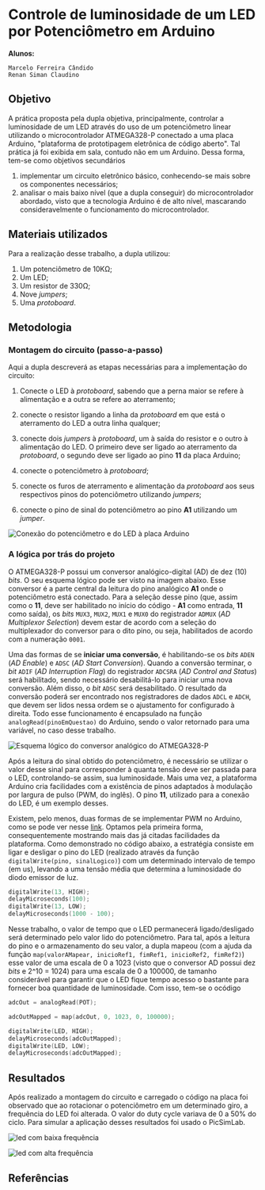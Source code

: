 # Controle de luminosidade de um LED por Potenciômetro em Arduino

**Alunos:** 

    Marcelo Ferreira Cândido
    Renan Siman Claudino

## Objetivo
A prática proposta pela dupla objetiva, principalmente, controlar a luminosidade de um LED
através do uso de um potenciômetro linear utilizando o microcontrolador 
ATMEGA328-P conectado a uma placa Arduino, "plataforma de prototipagem eletrônica de código aberto". 
Tal prática já foi exibida em sala, contudo não em um Arduino. Dessa forma, tem-se como objetivos 
secundários 
1. implementar um circuito eletrônico básico, conhecendo-se mais sobre os componentes necessários; 
1. analisar o mais baixo nível (que a dupla conseguir) do microcontrolador abordado, visto 
    que a tecnologia Arduino é de alto nível, mascarando consideravelmente o funcionamento
    do microcontrolador.

## Materiais utilizados
Para a realização desse trabalho, a dupla utilizou:
1. Um potenciômetro de 10KΩ;
1. Um LED;
1. Um resistor de 330Ω;
1. Nove _jumpers_;
1. Uma _protoboard_.

## Metodologia
### Montagem do circuito (passo-a-passo)
Aqui a dupla descreverá as etapas necessárias para a implementação do circuito:
1. Conecte o LED à _protoboard_, sabendo que a perna maior se refere à alimentação e a outra 
    se refere ao aterramento;
1. conecte o resistor ligando a linha da _protoboard_ em que está o aterramento do LED a outra 
    linha qualquer;
1. conecte dois _jumpers_ à _protoboard_, um à saída do resistor e o outro à alimentação do LED. 
    O primeiro deve ser ligado ao aterramento da _protoboard_, o segundo deve ser ligado ao pino 
    **11** da placa Arduino;

4. conecte o potenciômetro à _protoboard_;
4. conecte os furos de aterramento e alimentação da _protoboard_ aos seus respectivos pinos do 
    potenciômetro utilizando _jumpers_;
4. conecte o pino de sinal do potenciômetro ao pino **A1** utilizando um _jumper_.

![Conexão do potenciômetro e do LED à placa Arduino](images/schematic-proteus.jpg)

### A lógica por trás do projeto
O ATMEGA328-P possui um conversor analógico-digital (AD) de dez (10) _bits_. O seu esquema lógico 
pode ser visto na imagem abaixo. Esse conversor é a parte central da leitura do pino analógico **A1** 
onde o potenciômetro está conectado. Para a seleção desse pino (que, assim como o **11**, deve ser 
habilitado no início do código - **A1** como entrada, **11** como saída), os _bits_ `MUX3`, `MUX2`, `MUX1` e `MUX0` 
do registrador `ADMUX` (_AD Multiplexor Selection_) devem estar de acordo com a seleção do multiplexador 
do conversor para o dito pino, ou seja, habilitados de acordo com a numeração `0001`.

Uma das formas de se **iniciar uma conversão**, é habilitando-se os _bits_ `ADEN` (_AD Enable_) e `ADSC` 
(_AD Start Conversion_). Quando a conversão terminar, o _bit_ `ADIF` (_AD Interruption Flag_) do registrador
`ADCSRA` (_AD Control and Status_) será habilitado, sendo necessário desabilitá-lo para iniciar uma nova 
conversão. Além disso, o _bit_ `ADSC` será desabilitado. O resultado da conversão poderá ser encontrado 
nos registradores de dados `ADCL` e `ADCH`, que devem ser lidos nessa ordem se o ajustamento for 
configurado à direita. Todo esse funcionamento é encapsulado na função `analogRead(pinoEmQuestao)` do 
Arduino, sendo o valor retornado para uma variável, no caso desse trabalho.

![Esquema lógico do conversor analógico do ATMEGA328-P](images/esquema-conversor-ad.png)

Após a leitura do sinal obtido do potenciômetro, é necessário se utilizar o valor desse sinal para 
corresponder à quanta tensão deve ser passada para o LED, controlando-se assim, sua luminosidade. 
Mais uma vez, a plataforma Arduino cria facilidades com a existência de pinos adaptados à modulação 
por largura de pulso (PWM, do inglês). O pino **11**, utilizado para a conexão do LED, é um exemplo desses.

Existem, pelo menos, duas formas de se implementar PWM no Arduino, como se pode ver nesse
[link](https://www.arduino.cc/en/Tutorial/SecretsOfArduinoPWM). Optamos pela primeira forma, 
consequentemente mostrando mais das já citadas facilidades da plataforma. Como demonstrado no código 
abaixo, a estratégia consiste em ligar e desligar o pino do LED (realizado através da função 
`digitalWrite(pino, sinalLogico)`) com um determinado intervalo de tempo (em us), levando a uma tensão 
média que determina a luminosidade do diodo emissor de luz.
```C++
digitalWrite(13, HIGH);
delayMicroseconds(100);
digitalWrite(13, LOW);
delayMicroseconds(1000 - 100);
``` 

Nesse trabalho, o valor de tempo que o LED permanecerá ligado/desligado será determinado pelo valor 
lido do potenciômetro. Para tal, após a leitura do pino e o armazenamento do seu valor, a dupla mapeou 
(com a ajuda da função `map(valorAMapear, inicioRef1, fimRef1, inicioRef2, fimRef2)`) esse valor de uma 
escala de 0 a 1023 (visto que o conversor AD possui dez _bits_ e 2^10 = 1024) para uma escala de 
0 a 100000, de tamanho considerável para garantir que o LED fique tempo acesso o bastante para 
fornecer boa quantidade de luminosidade. Com isso, tem-se o ocódigo
```C++
adcOut = analogRead(POT);

adcOutMapped = map(adcOut, 0, 1023, 0, 100000);

digitalWrite(LED, HIGH);
delayMicroseconds(adcOutMapped);
digitalWrite(LED, LOW);
delayMicroseconds(adcOutMapped);
```

## Resultados
Após realizado a montagem do circuito e carregado o código na placa foi observado que ao rotacionar o potenciômetro em um determinado giro, a frequência do LED foi alterada. O valor do duty cycle variava de 0 a 50% do ciclo. Para simular a aplicação desses resultados foi usado o PicSimLab.

![led com baixa frequência](images/led-st1.jpg)

![led com alta frequência](images/led-st2.jpg)

## Referências
